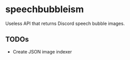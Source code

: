 # speechbubbleism
Useless API that returns Discord speech bubble images.
## TODOs
- Create JSON image indexer
